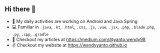 ## Hi there 👋

- 📱 My daily activities are working on Android and Java Spring 
- 💻 Familiar in `.java`, `.kt`, `.html`, `.css`, `.js`, `.vue`, `.jsx`, `.php`, `.blade.php`, `.py`, `.cpp`, `.gradle`
- 📜 Checkout my articles at https://medium.com/@yanto.wendy98
- ✌️ Checkout my website at https://wendyyanto.github.io

